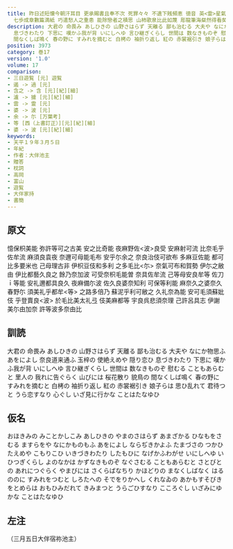 ```yaml
---
title: 昨日述短懐今朝汗耳目 更承賜書且奉不次 死罪々々 不遺下賎頻恵 徳音 英<霊>星氣逸調過人 智水仁山既ヒ琳瑯之光彩 潘江陸海自坐詩書之廊廟 騁思非常託情有理
  七歩成章數篇満紙 巧遣愁人之重患 能除戀者之積思 山柿歌泉比此如蔑 彫龍筆海粲然得看矣 方知僕之有幸也 敬和歌其詞云
description: 大君の 命畏み あしひきの 山野さはらず 天離る 鄙も治むる 大夫や なにか物思ふ あをによし 奈良道来通ふ 玉梓の 使絶えめや 隠り恋ひ
  息づきわたり 下思に 嘆かふ我が背 いにしへゆ 言ひ継ぎくらし 世間は 数なきものぞ 慰むる こともあらむと 里人の 我れに告ぐらく 山びには 桜花散り 貌鳥の
  間なくしば鳴く 春の野に すみれを摘むと 白栲の 袖折り返し 紅の 赤裳裾引き 娘子らは 思ひ乱れて 君待つと うら恋すなり 心ぐし いざ見に行かな ことはたなゆひ
position: 3973
category: 巻17
version: '1.0'
volume: 17
comparison:
- 三日遊覧 [元] 遊覧
- 遏 -> 過 [元]
- 含之 -> 含 [元][紀][細]
- 瀘 -> 攄 [元][紀][細]
- 雲 -> 霊 [元]
- 婆 -> 波 [元]
- 余 -> 尓 [万葉考]
- 等 [西（上書訂正）][元][紀][細]
- 婆 -> 波 [元][紀][細]
keywords:
- 天平１９年３月５日
- 年紀
- 作者：大伴池主
- 贈答
- 枕詞
- 高岡
- 富山
- 遊覧
- 大伴家持
- 書簡
---
```


## 原文

憶保枳美能 弥許等可之古美 安之比奇能 夜麻野佐<波>良受 安麻射可流 比奈毛乎佐牟流 麻須良袁夜 奈邇可母能毛布 安乎尓余之 奈良治伎可欲布 多麻豆佐能 都可比多要米也 己母理古非 伊枳豆伎和多利 之多毛比<尓> 奈氣可布和賀勢 伊尓之敝由 伊比都藝久良之 餘乃奈加波 可受奈枳毛能曽 奈具佐牟流 己等母安良牟等 佐刀ｉ等能 安礼邇都具良久 夜麻備尓波 佐久良婆奈知利 可保等利能 麻奈久之婆奈久 春野尓 須美礼乎都牟<等> 之路多倍乃 蘇泥乎利可敝之 久礼奈為能 安可毛須蘇妣伎 乎登賣良<波> 於毛比美太礼弖 伎美麻都等 宇良呉悲須奈理 己許呂具志 伊謝美尓由加奈 許等波多奈由比

## 訓読

大君の 命畏み あしひきの 山野さはらず 天離る 鄙も治むる 大夫や なにか物思ふ あをによし 奈良道来通ふ 玉梓の 使絶えめや 隠り恋ひ 息づきわたり 下思に 嘆かふ我が背 いにしへゆ 言ひ継ぎくらし 世間は 数なきものぞ 慰むる こともあらむと 里人の 我れに告ぐらく 山びには 桜花散り 貌鳥の 間なくしば鳴く 春の野に すみれを摘むと 白栲の 袖折り返し 紅の 赤裳裾引き 娘子らは 思ひ乱れて 君待つと うら恋すなり 心ぐし いざ見に行かな ことはたなゆひ

## 仮名

おほきみの みことかしこみ あしひきの やまのさはらず あまざかる ひなもをさむる ますらをや なにかものもふ あをによし ならぢきかよふ たまづさの つかひたえめや こもりこひ いきづきわたり したもひに なげかふわがせ いにしへゆ いひつぎくらし よのなかは かずなきものぞ なぐさむる こともあらむと さとびとの あれにつぐらく やまびには さくらばなちり かほどりの まなくしばなく はるののに すみれをつむと しろたへの そでをりかへし くれなゐの あかもすそびき をとめらは おもひみだれて きみまつと うらごひすなり こころぐし いざみにゆかな ことはたなゆひ

## 左注

（三月五日大伴宿祢池主）
